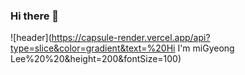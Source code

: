 ### Hi there 👋
![header](https://capsule-render.vercel.app/api?type=slice&color=gradient&text=%20Hi I'm miGyeong Lee%20%20&height=200&fontSize=100)

<!--
**migyeonglee/migyeonglee** is a ✨ _special_ ✨ repository because its `README.md` (this file) appears on your GitHub profile.

Here are some ideas to get you started:

- 🔭 I’m currently working on ...
- 🌱 I’m currently learning ...
- 👯 I’m looking to collaborate on ...
- 🤔 I’m looking for help with ...
- 💬 Ask me about ...
- 📫 How to reach me: ...
- 😄 Pronouns: ...
- ⚡ Fun fact: ...
-->
